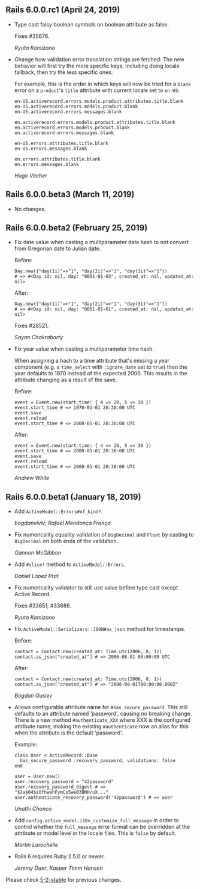 ## Rails 6.0.0.rc1 (April 24, 2019) ##

*   Type cast falsy boolean symbols on boolean attribute as false.

    Fixes #35676.

    *Ryuta Kamizono*

*   Change how validation error translation strings are fetched: The new behavior
    will first try the more specific keys, including doing locale fallback, then try
    the less specific ones.

    For example, this is the order in which keys will now be tried for a `blank`
    error on a `product`'s `title` attribute with current locale set to `en-US`:

        en-US.activerecord.errors.models.product.attributes.title.blank
        en-US.activerecord.errors.models.product.blank
        en-US.activerecord.errors.messages.blank

        en.activerecord.errors.models.product.attributes.title.blank
        en.activerecord.errors.models.product.blank
        en.activerecord.errors.messages.blank

        en-US.errors.attributes.title.blank
        en-US.errors.messages.blank

        en.errors.attributes.title.blank
        en.errors.messages.blank

    *Hugo Vacher*


## Rails 6.0.0.beta3 (March 11, 2019) ##

*   No changes.


## Rails 6.0.0.beta2 (February 25, 2019) ##

*   Fix date value when casting a multiparameter date hash to not convert
    from Gregorian date to Julian date.

    Before:

        Day.new({"day(1i)"=>"1", "day(2i)"=>"1", "day(3i)"=>"1"})
        # => #<Day id: nil, day: "0001-01-03", created_at: nil, updated_at: nil>

    After:

        Day.new({"day(1i)"=>"1", "day(2i)"=>"1", "day(3i)"=>"1"})
        # => #<Day id: nil, day: "0001-01-01", created_at: nil, updated_at: nil>

    Fixes #28521.

    *Sayan Chakraborty*

*   Fix year value when casting a multiparameter time hash.

    When assigning a hash to a time attribute that's missing a year component
    (e.g. a `time_select` with `:ignore_date` set to `true`) then the year
    defaults to 1970 instead of the expected 2000. This results in the attribute
    changing as a result of the save.

    Before:
    ```
    event = Event.new(start_time: { 4 => 20, 5 => 30 })
    event.start_time # => 1970-01-01 20:30:00 UTC
    event.save
    event.reload
    event.start_time # => 2000-01-01 20:30:00 UTC
    ```

    After:
    ```
    event = Event.new(start_time: { 4 => 20, 5 => 30 })
    event.start_time # => 2000-01-01 20:30:00 UTC
    event.save
    event.reload
    event.start_time # => 2000-01-01 20:30:00 UTC
    ```

    *Andrew White*


## Rails 6.0.0.beta1 (January 18, 2019) ##

*   Add `ActiveModel::Errors#of_kind?`.

    *bogdanvlviv*, *Rafael Mendonça França*

*   Fix numericality equality validation of `BigDecimal` and `Float`
    by casting to `BigDecimal` on both ends of the validation.

    *Gannon McGibbon*

*   Add `#slice!` method to `ActiveModel::Errors`.

    *Daniel López Prat*

*   Fix numericality validator to still use value before type cast except Active Record.

    Fixes #33651, #33686.

    *Ryuta Kamizono*

*   Fix `ActiveModel::Serializers::JSON#as_json` method for timestamps.

    Before:
    ```
    contact = Contact.new(created_at: Time.utc(2006, 8, 1))
    contact.as_json["created_at"] # => 2006-08-01 00:00:00 UTC
    ```

    After:
    ```
    contact = Contact.new(created_at: Time.utc(2006, 8, 1))
    contact.as_json["created_at"] # => "2006-08-01T00:00:00.000Z"
    ```

    *Bogdan Gusiev*

*   Allows configurable attribute name for `#has_secure_password`. This
    still defaults to an attribute named 'password', causing no breaking
    change. There is a new method `#authenticate_XXX` where XXX is the
    configured attribute name, making the existing `#authenticate` now an
    alias for this when the attribute is the default 'password'.

    Example:

        class User < ActiveRecord::Base
          has_secure_password :recovery_password, validations: false
        end

        user = User.new()
        user.recovery_password = "42password"
        user.recovery_password_digest # => "$2a$04$iOfhwahFymCs5weB3BNH/uX..."
        user.authenticate_recovery_password('42password') # => user

    *Unathi Chonco*

*   Add `config.active_model.i18n_customize_full_message` in order to control whether
    the `full_message` error format can be overridden at the attribute or model
    level in the locale files. This is `false` by default.

    *Martin Larochelle*

*   Rails 6 requires Ruby 2.5.0 or newer.

    *Jeremy Daer*, *Kasper Timm Hansen*


Please check [5-2-stable](https://github.com/rails/rails/blob/5-2-stable/activemodel/CHANGELOG.md) for previous changes.
